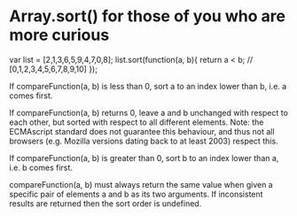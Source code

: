 # Array.sort() for those of you who are more curious

var list = [2,1,3,6,5,9,4,7,0,8];
list.sort(function(a, b){
	return a < b; // [0,1,2,3,4,5,6,7,8,9,10]
});

If compareFunction(a, b) is less than 0, sort a to an index lower than b, i.e. a comes first.

If compareFunction(a, b) returns 0, leave a and b unchanged with respect to each other, but sorted with respect to all different elements. Note: the ECMAscript standard does not guarantee this behaviour, and thus not all browsers (e.g. Mozilla versions dating back to at least 2003) respect this.

If compareFunction(a, b) is greater than 0, sort b to an index lower than a, i.e. b comes first.

compareFunction(a, b) must always return the same value when given a specific pair of elements a and b as its two arguments. If inconsistent results are returned then the sort order is undefined.

